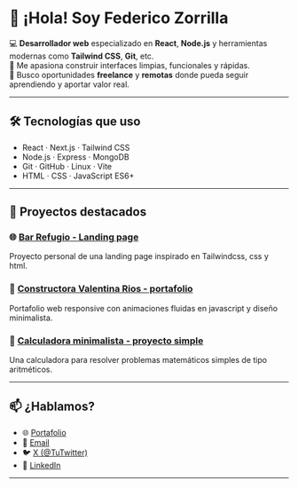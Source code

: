 # 👋 ¡Hola! Soy Federico Zorrilla

💻 **Desarrollador web** especializado en **React**, **Node.js** y herramientas modernas como **Tailwind CSS**, **Git**, etc.  
🚀 Me apasiona construir interfaces limpias, funcionales y rápidas.  
🎯 Busco oportunidades **freelance** y **remotas** donde pueda seguir aprendiendo y aportar valor real.

---

## 🛠️ Tecnologías que uso

- React · Next.js · Tailwind CSS  
- Node.js · Express · MongoDB  
- Git · GitHub · Linux · Vite  
- HTML · CSS · JavaScript ES6+

---

## 📌 Proyectos destacados

 ### 🌐 [Bar Refugio - Landing page ](https://github.com/federicozorrillaoficial/El-Refugio)  
Proyecto personal de una landing page inspirado en Tailwindcss, css y html.

 ### 💼 [Constructora Valentina Rios - portafolio](https://github.com/federicozorrillaoficial/Constructora-Valentina-Rios/)
Portafolio web responsive con animaciones fluidas en javascript y diseño minimalista.

 ### 🧮 [Calculadora minimalista - proyecto simple](https://github.com/federicozorrillaoficial/Calculadora/)  
Una calculadora para resolver problemas matemáticos simples de tipo aritméticos.

---

 ## 📫 ¿Hablamos?

- 🌐 [Portafolio](https://federicozorrillaoficial.com/)
- 📧 [Email](mailto:FedericoZorrillaOficial@gmail.com)
- 🐦 [X (@TuTwitter)](https://x.com/Federico_Z_O)
- 💼 [LinkedIn](https://do.linkedin.com/in/federicozorrilla)

---
